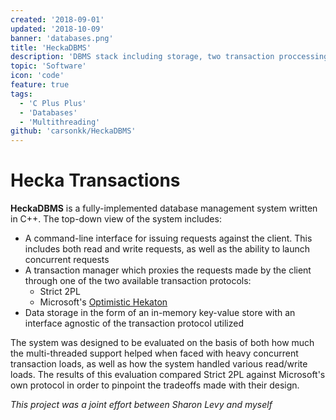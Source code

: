 ```yaml
---
created: '2018-09-01'
updated: '2018-10-09'
banner: 'databases.png'
title: 'HeckaDBMS'
description: 'DBMS stack including storage, two transaction proccessing protocols, and a client for submitting requests'
topic: 'Software'
icon: 'code'
feature: true
tags:
  - 'C Plus Plus'
  - 'Databases'
  - 'Multithreading'
github: 'carsonkk/HeckaDBMS'
---
```


# Hecka Transactions

**HeckaDBMS** is a fully-implemented database management system written in C++. The top-down view of the system includes:

- A command-line interface for issuing requests against the client. This includes both read and write requests, as well as the ability to launch concurrent requests
- A transaction manager which proxies the requests made by the client through one of the two available transaction protocols:
  * Strict 2PL
  * Microsoft's [Optimistic Hekaton](http://vldb.org/pvldb/vol5/p298_per-akelarson_vldb2012.pdf)
- Data storage in the form of an in-memory key-value store with an interface agnostic of the transaction protocol utilized

The system was designed to be evaluated on the basis of both how much the multi-threaded support helped when faced with heavy concurrent transaction loads, as well as how the system handled various read/write loads. The results of this evaluation compared Strict 2PL against Microsoft's own protocol in order to pinpoint the tradeoffs made with their design.

*This project was a joint effort between Sharon Levy and myself*